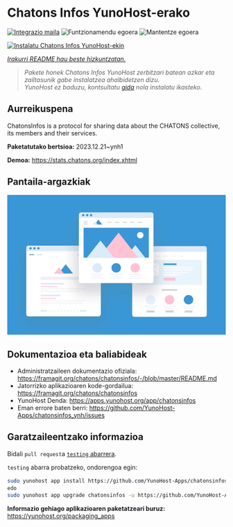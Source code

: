 <!--
Ohart ongi: README hau automatikoki sortu da <https://github.com/YunoHost/apps/tree/master/tools/readme_generator>ri esker
EZ editatu eskuz.
-->

# Chatons Infos YunoHost-erako

[![Integrazio maila](https://dash.yunohost.org/integration/chatonsinfos.svg)](https://dash.yunohost.org/appci/app/chatonsinfos) ![Funtzionamendu egoera](https://ci-apps.yunohost.org/ci/badges/chatonsinfos.status.svg) ![Mantentze egoera](https://ci-apps.yunohost.org/ci/badges/chatonsinfos.maintain.svg)

[![Instalatu Chatons Infos YunoHost-ekin](https://install-app.yunohost.org/install-with-yunohost.svg)](https://install-app.yunohost.org/?app=chatonsinfos)

*[Irakurri README hau beste hizkuntzatan.](./ALL_README.md)*

> *Pakete honek Chatons Infos YunoHost zerbitzari batean azkar eta zailtasunik gabe instalatzea ahalbidetzen dizu.*  
> *YunoHost ez baduzu, kontsultatu [gida](https://yunohost.org/install) nola instalatu ikasteko.*

## Aurreikuspena

ChatonsInfos is a protocol for sharing data about the CHATONS collective, its members and their services.


**Paketatutako bertsioa:** 2023.12.21~ynh1

**Demoa:** <https://stats.chatons.org/index.xhtml>

## Pantaila-argazkiak

![Chatons Infos(r)en pantaila-argazkia](./doc/screenshots/example.jpg)

## Dokumentazioa eta baliabideak

- Administratzaileen dokumentazio ofiziala: <https://framagit.org/chatons/chatonsinfos/-/blob/master/README.md>
- Jatorrizko aplikazioaren kode-gordailua: <https://framagit.org/chatons/chatonsinfos>
- YunoHost Denda: <https://apps.yunohost.org/app/chatonsinfos>
- Eman errore baten berri: <https://github.com/YunoHost-Apps/chatonsinfos_ynh/issues>

## Garatzaileentzako informazioa

Bidali `pull request`a [`testing` abarrera](https://github.com/YunoHost-Apps/chatonsinfos_ynh/tree/testing).

`testing` abarra probatzeko, ondorengoa egin:

```bash
sudo yunohost app install https://github.com/YunoHost-Apps/chatonsinfos_ynh/tree/testing --debug
edo
sudo yunohost app upgrade chatonsinfos -u https://github.com/YunoHost-Apps/chatonsinfos_ynh/tree/testing --debug
```

**Informazio gehiago aplikazioaren paketatzeari buruz:** <https://yunohost.org/packaging_apps>
